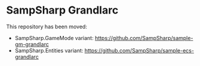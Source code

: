 SampSharp Grandlarc
===================
This repository has been moved:

- SampSharp.GameMode variant: https://github.com/SampSharp/sample-gm-grandlarc
- SampSharp.Entities variant: https://github.com/SampSharp/sample-ecs-grandlarc